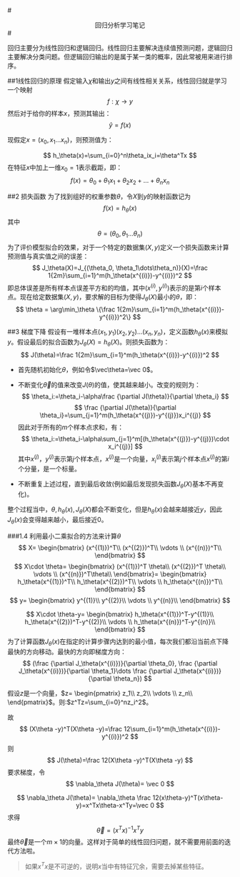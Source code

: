 #<center>回归分析学习笔记</center>#

回归主要分为线性回归和逻辑回归。线性回归主要解决连续值预测问题，逻辑回归主要解决分类问题。但逻辑回归输出的是属于某一类的概率，因此常被用来进行排序。

##1线性回归的原理
假定输入$\chi$和输出$y$之间有线性相关关系，线性回归就是学习一个映射
$$f: \chi \to y$$
然后对于给你的样本$x$，预测其输出：
$$
\hat y=f(x)
$$

现假定$x=(x_0,x_1\dots x_n)$，则预测值为：

$$
h_\theta(x)=\sum_{i=0}^n\theta_ix_i=\theta^Tx
$$
在特征$x$中加上一维$x_0=1$表示截距，即：
$$
f(x)=\theta_0+\theta_1x_1+\theta_2x_2+\dots+\theta_nx_n
$$

##2 损失函数
为了找到组好的权重参数$\theta$，令$X$到$y$的映射函数记为
$$f(x)=h_\theta(x)$$
其中
$$
\theta=(\theta_0, \theta_1\dots\theta_n)
$$
为了评价模型拟合的效果，对于一个特定的数据集$(X,y)$定义一个损失函数来计算预测值与真实值之间的误差：
$$
J_\theta(X)=J_{(\theta_0, \theta_1\dots\theta_n)}(X)=\frac 1{2m}\sum_{i=1}^m(h_\theta(x^{(i)})-y^{(i)})^2
$$
即总体误差是所有样本点误差平方和的均值，其中$(x^{(i)},y^{(i)})$表示的是第$i$个样本点。现在给定数据集$(X, y)$，要求解的目标为使得$J_\theta(X)$最小的$\theta$，即：
$$
\theta = \arg\min_\theta \{\frac 1{2m}\sum_{i=1}^m(h_\theta(x^{(i)})-y^{(i)})^2\}
$$

##3 梯度下降
假设有一堆样本点$(x_1, y_1)(x_2,y_2)\dots (x_n,y_n)$，定义函数$h_\theta(x)$来模拟$y$。假设最后的拟合函数为$J_\theta(X)=h_\theta(X)$。则损失函数为：
$$
J(\theta)=\frac 1{2m}\sum_{i=1}^m(h_\theta(x^{(i)})-y^{(i)})^2
$$

+ 首先随机初始化$\theta$，例如令$\vec\theta=\vec 0$。
+ 不断变化$\vec \theta$的值来改变$J(\theta)$的值，使其越来越小。改变的规则为：
$$
\theta_i:=\theta_i-\alpha\frac {\partial J(\theta)}{\partial \theta_i}
$$
$$
\frac {\partial J(\theta)}{\partial \theta_i}=\sum_{j=1}^m(h_\theta(x^{(j)})-y^{(j)})x_i^{(j)}
$$
因此对于所有的$m$个样本点求和，有：
$$
\theta_i:=\theta_i-\alpha\sum_{j=1}^m[(h_\theta(x^{(j)})-y^{(j)})\cdot x_i^{(j)}]
$$
其中$x^{(j)}，y^{(j)}$表示第$j$个样本点，$x^{(j)}$是一个向量，$x_i^{(j)}$表示第$j$个样本点$x^{(j)}$的第$i$个分量，是一个标量。

+ 不断重复上述过程，直到最后收敛(例如最后发现损失函数$J_\theta(X)$基本不再变化)。

整个过程当中，$\theta, h_\theta(x), J_\theta(X)$都会不断变化，但是$h_\theta(x)$会越来越接近$y$，因此$J_\theta(x)$会变得越来越小，最后接近0。

###1.4 利用最小二乘拟合的方法来计算$\theta$
$$
X=
\begin{bmatrix}
(x^{(1)})^T\\
(x^{(2)})^T\\
 \vdots \\
(x^{(n)})^T\\
\end{bmatrix}
$$
$$
X\cdot \theta=
\begin{bmatrix}
(x^{(1)})^T \theta\\
(x^{(2)})^T \theta\\
 \vdots \\
(x^{(n)})^T\theta\\
\end{bmatrix}=
\begin{bmatrix}
h_\theta(x^{(1)})^T\\
h_\theta(x^{(2)})^T\\
 \vdots \\
h_\theta(x^{(n)})^T\\
\end{bmatrix}
$$
$$
y=
\begin{bmatrix}
y^{(1)}\\
y^{(2)}\\
\vdots \\
y^{(n)}\\
\end{bmatrix}
$$

$$
X\cdot \theta-y=
\begin{bmatrix}
h_\theta(x^{(1)})^T-y^{(1)}\\
h_\theta(x^{(2)})^T-y^{(2)}\\
 \vdots \\
h_\theta(x^{(n)})^T-y^{(n)}\\
\end{bmatrix}
$$
为了计算函数$J_\theta(x)$在指定的计算步骤内达到的最小值，每次我们都沿当前点下降最快的方向移动。最快的方向即梯度方向：
$$
(\frac {\partial J_\theta(x^{(i)})}{\partial \theta_0}, \frac {\partial J_\theta(x^{(i)})}{\partial \theta_1}\dots \frac {\partial J_\theta(x^{(i)})}{\partial \theta_n})
$$

假设$z$是一个向量，$z=
\begin{pmatrix}
z_1\\
z_2\\
 \vdots \\
z_n\\
\end{pmatrix}$。则:$z^Tz=\sum_{i=0}^nz_i^2$。

故
$$
(X\theta -y)^T(X\theta -y)=\frac 12\sum_{i=1}^m(h_\theta(x^{(i)})-y^{(i)})^2
$$
则
$$
J(\theta)=\frac 12(X\theta -y)^T(X\theta -y)
$$
要求梯度，令
$$
\nabla_\theta J(\theta)= \vec 0
$$

$$
\nabla_\theta J(\theta)= \nabla_\theta \frac 12(x\theta-y)^T(x\theta-y)=x^Tx\theta-x^Ty=\vec 0
$$
求得
$$
\vec \theta=(x^Tx)^{-1}x^Ty
$$
最终$\vec \theta$是一个$m\times 1$的向量。这样对于简单的线性回归问题，就不需要用前面的迭代方法啦。
>如果$x^Tx$是不可逆的，说明$x$当中有特征冗余，需要去掉某些特征。